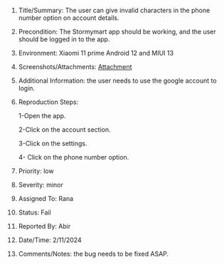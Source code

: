 1. Title/Summary: The user can give invalid characters in the phone number option on account details.

2. Precondition: The Stormymart app should be working, and the user should be logged in to the app. 

4. Environment: Xiaomi 11 prime Android 12 and MIUI 13

5. Screenshots/Attachments: [Attachment](https://drive.google.com/file/d/1zOmRDdXEZ2Ij4Pw9KyMIs8kkgWSOVz9G/view?usp=sharing)

6. Additional Information: the user needs to use the google account to login.

7. Reproduction Steps: 

   1-Open the app. 

   2-Click on the account section.

   3-Click on the settings. 

   4- Click on the phone number option. 


8. Priority: low

9. Severity: minor

10. Assigned To: Rana

11. Status: Fail

12. Reported By: Abir

13. Date/Time: 2/11/2024

14. Comments/Notes: the bug needs to be fixed ASAP.